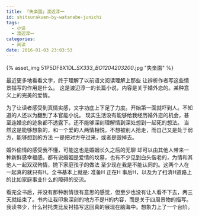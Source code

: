 ```yaml
---
title: 「失楽園」渡辺淳一
id: shitsurakuen-by-watanabe-junichi
tags:
  - 小说
  - 渡辺淳一
categories:
  - 阅读
date: 2016-01-03 23:03:53
---
```

{% asset_img 51P5DF8X1DL._SX333_BO1204203200_.jpg "失楽園" %}

最近更多地看看文字，终于理解了以前语文阅读理解上那些 让辨析作者写这些情景描写的作用是什么。
 这是渡辺淳一的长篇小说，内容是关于婚外恋的。某种意义上的完美的爱情。
<!--more-->

为了让读者感受到真情实感，文字功底上下足了力度。开始第一面就吓到人。不知道的人还以为翻到了本官能小说。 现实生活没有能够给我经历婚外恋的机会，甚至连婚恋的迹象都不透露下。还不能够深刻理解情到深处想到一起死的想法。 当然这是能够想象的，和一个爱的人两情相悦，不想被别人抢走，而自己又是处于弱方，能够想到的方法 一是把对方夺过来，或者是毁掉去。

婚外偷情的感受我不懂，可能这也是婚姻长久之后的无聊 却可以由其他人带来一种新鲜感幸福感。都有说婚姻是爱情的坟墓，也有不少见到白头偕老的，为情和其他人一起双双殉情，抛下家庭孩子的做法 至少现在我是不能认同的。这两个人在一起真的就只有H。全书基本上就是: 准备H 正在H 事后H，以及为了扫清H道路上的比如家庭事业什么的障碍的交流。

看完全书后，并没有那种剧情很有意思的感觉，但至少也没有让人看不下去，两三天就结束了。书内让我印象深刻的地方不是H的内容，而是关于四周景物的描写。我读书少，什么衬托类比反衬描写这回真的展现在脑海中。想象力上了一个台阶。
